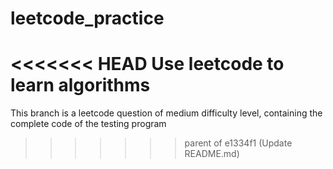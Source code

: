 # leetcode_practice
<<<<<<< HEAD
Use leetcode to learn algorithms
=======
This branch is a leetcode question of medium difficulty level, containing the complete code of the testing program
>>>>>>> parent of e1334f1 (Update README.md)
